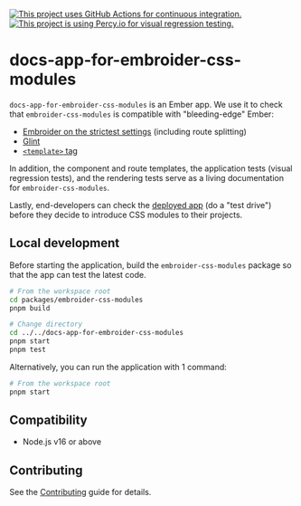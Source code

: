 [![This project uses GitHub Actions for continuous integration.](https://github.com/ijlee2/embroider-css-modules/actions/workflows/ci.yml/badge.svg)](https://github.com/ijlee2/embroider-css-modules/actions/workflows/ci.yml)
[![This project is using Percy.io for visual regression testing.](https://percy.io/static/images/percy-badge.svg)](https://percy.io/Isaac/embroider-css-modules)

# docs-app-for-embroider-css-modules

`docs-app-for-embroider-css-modules` is an Ember app. We use it to check that `embroider-css-modules` is compatible with "bleeding-edge" Ember:

- [Embroider on the strictest settings](https://github.com/embroider-build/embroider/#options) (including route splitting)
- [Glint](https://typed-ember.gitbook.io/glint/)
- [`<template>` tag](https://github.com/ember-template-imports/ember-template-imports)

In addition, the component and route templates, the application tests (visual regression tests), and the rendering tests serve as a living documentation for `embroider-css-modules`.

Lastly, end-developers can check the [deployed app](https://embroider-css-modules.netlify.app/) (do a "test drive") before they decide to introduce CSS modules to their projects.


## Local development

Before starting the application, build the `embroider-css-modules` package so that the app can test the latest code.

```sh
# From the workspace root
cd packages/embroider-css-modules
pnpm build

# Change directory
cd ../../docs-app-for-embroider-css-modules
pnpm start
pnpm test
```

Alternatively, you can run the application with 1 command:

```sh
# From the workspace root
pnpm start
```


## Compatibility

* Node.js v16 or above


## Contributing

See the [Contributing](../CONTRIBUTING.md) guide for details.
